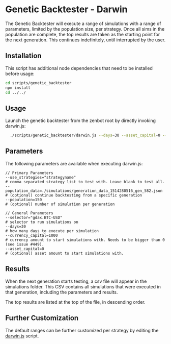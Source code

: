 # Genetic Backtester - Darwin

The Genetic Backtester will execute a range of simulations with a range of parameters, limited by the population size, per strategy. Once all sims in the population are complete, the top results are taken as the starting point for the next generation. This continues indefinitely, until interrupted by the user.

## Installation

This script has additional node dependencies that need to be installed before usage:

```bash
cd scripts/genetic_backtester
npm install
cd ../../
```

## Usage

Launch the genetic backtester from the zenbot root by directly invoking darwin.js:
```bash
  ./scripts/genetic_backtester/darwin.js --days=30 --asset_capital=0 --currency_capital=1000 --selector="gdax.BTC-USD" --population=150 --use_strategies="macd,trend_ema"
```

## Parameters

The following parameters are available when executing darwin.js:
```
// Primary Parameters
--use_strategies="strategyname"                                                         # comma separated strategy list to test with. Leave blank to test all.
--population_data=./simulations/generation_data_1514280516_gen_582.json                 # (optional) continue backtesting from a specific generation
--population=150                                                                        # (optional) number of simulation per generation

// General Parameters
--selector="gdax.BTC-USD"                                                               # selector to run simulations on
--days=30                                                                               # how many days to execute per simulation
--currency_capital=1000                                                                 # currency amount to start simulations with. Needs to be bigger than 0 (see issue #449).
--asset_capital=0                                                                       # (optional) asset amount to start simulations with.

```

## Results

When the next generation starts testing, a csv file will appear in the simulations folder. This CSV contains all simulations that were executed in that generation, including the parameters and results. 

The top results are listed at the top of the file, in descending order.

## Further Customization

The default ranges can be further customized per strategy by editing the [darwin.js](blob/master/scripts/genetic_backtester/darwin.js) script.